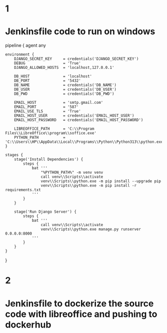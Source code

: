 # 1

# Jenkinsfile code to run on windows

pipeline {
    agent any

    environment {
        DJANGO_SECRET_KEY     = credentials('DJANGO_SECRET_KEY')
        DEBUG                 = 'True'
        DJANGO_ALLOWED_HOSTS  = 'localhost,127.0.0.1'

        DB_HOST               = 'localhost'
        DB_PORT               = '5432'
        DB_NAME               = credentials('DB_NAME')
        DB_USER               = credentials('DB_USER')
        DB_PWD                = credentials('DB_PWD')

        EMAIL_HOST            = 'smtp.gmail.com'
        EMAIL_PORT            = '587'
        EMAIL_USE_TLS         = 'True'
        EMAIL_HOST_USER       = credentials('EMAIL_HOST_USER')
        EMAIL_HOST_PASSWORD   = credentials('EMAIL_HOST_PASSWORD')

        LIBREOFFICE_PATH      = 'C:\\Program Files\\LibreOffice\\program\\soffice.exe'
        PYTHON_PATH           = 'C:\\Users\\HP\\AppData\\Local\\Programs\\Python\\Python313\\python.exe'
    }

    stages {
        stage('Install Dependencies') {
            steps {
                bat '''
                    "%PYTHON_PATH%" -m venv venv
                    call venv\\Scripts\\activate
                    venv\\Scripts\\python.exe -m pip install --upgrade pip
                    venv\\Scripts\\python.exe -m pip install -r requirements.txt
                '''
            }
        }

        stage('Run Django Server') {
            steps {
                bat '''
                    call venv\\Scripts\\activate
                    venv\\Scripts\\python.exe manage.py runserver 0.0.0.0:8000
                '''
            }
        }
    }
}

# 2

# Jenkinsfile to dockerize the source code with libreoffice and pushing to dockerhub

